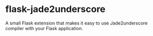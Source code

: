 flask-jade2underscore
=====================

A small Flask extension that makes it easy to use Jade2underscore compiler with your Flask application.